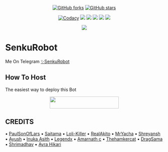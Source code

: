 <p align="center">
    <a href="https://github.com/FtSasaki/SenkuRobot/network"><img src="https://img.shields.io/github/forks/FtSasaki/SenkuRobot?style=for-the-badge" alt="GitHub forks" /></a>
    <a href="https://github.com/FtSasaki/SenkuRobot/stargazers"><img src="https://img.shields.io/github/stars/FtSasaki/SenkuRobot?style=for-the-badge" alt="GitHub stars" /></a>
</p>
<p align="center">
    <a href="https://app.codacy.com/manual/FtSasaki/SenkuRobot/dashboard"> <img src="https://img.shields.io/codacy/grade/4d58f2a402b54aed8a7d95f7add45a81?color=brightgreen&logo=codacy&logoColor=green&style=for-the-badge" alt="Codacy" /></a>
    <a href="https://github.com/FtSasaki/SenkuRobot"> <img src="https://img.shields.io/github/repo-size/FtSasaki/SenkuRobot?color=orange&logo=github&logoColor=green&style=for-the-badge" /></a>
    <a href="https://github.com/FtSasaki/SenkuRobot/commits/prince"> <img src="https://img.shields.io/github/last-commit/FtSasaki/SenkuRobot?color=brown&logo=github&logoColor=green&style=for-the-badge" /></a>
    <a href="https://github.com/FtSasaki/SenkuRobot/issues"> <img src="https://img.shields.io/github/issues/FtSasaki/SenkuRobot?color=blueviolet&logo=github&logoColor=green&style=for-the-badge" /></a>
    <a href="https://github.com/FtSasaki/SenkuRobot/network/members"> <img src="https://img.shields.io/github/forks/FtSasaki/SenkuRobot?color=red&logo=github&logoColor=green&style=for-the-badge" /></a>  
    <a href="https://pypi.org/project/Telethon/"> <img src="https://img.shields.io/pypi/v/telethon?color=yellow&label=telethon&logo=python&logoColor=green&style=for-the-badge" /></a>
</p>

<p align="center">
  <img src="https://camo.githubusercontent.com/cc117316f862685f9a6a1baa1507d49ca2ab5e712498bfd8a78b9854a5808003/68747470733a2f2f696d61676573382e616c706861636f646572732e636f6d2f3130342f313034363433362e6a7067">
</p>

# SenkuRobot
Me On Telegram [✨SenkuRobot](https://telegram.dog/SenkuRoot)

## How To Host
The easiest way to deploy this Bot
<p align="center"><a href="https://heroku.com/deploy?template=https://github.com/FtSasaki/SenkuRobot"> <img src="https://img.shields.io/badge/Deploy%20To%20Heroku-black?style=for-the-badge&logo=heroku" width="220" height="38.45"/></a></p>
 
## CREDITS

▪️ [PaulSonOfLars](https://github.com/PaulSonOfLars/tgbot)
▪️ [Saitama](https://github.com/AnimeKaizoku)
▪️ [Loli-Killer](https://github.com/Loli-Killer)
▪️ [RealAkito](https://github.com/RealAkito)
▪️ [MrYacha](https://github.com/MrYacha)
▪️ [Shreyansh](https://github.com/okay-retard)
▪️ [Ayush](https://github.com/MissJuliaRobot/MissJuliaRobot)
▪️ [Inuka Asith](https://github.com/inukaasith)
▪️ [Legendx](https://github.com/LEGENDXOP)
▪️ [Amarnath c](https://github.com/Amarnathcdj)
▪️ [Thehamkercat](https://github.com/thehamkercat)
▪️ [DragSama](https://github.com/DragSama)
▪️ [Shrimadhav](https://github.com/SpEcHiDe)
▪️ [Ayra Hikari](https://github.com/AyraHikari)
